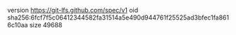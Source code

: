 version https://git-lfs.github.com/spec/v1
oid sha256:6fcf7f5c06412344582fa31514a5e490d944761f25525ad3bfec1fa8616c10aa
size 49688
